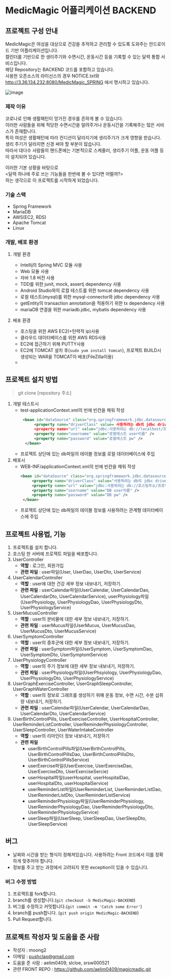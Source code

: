 # MedicMagic 어플리케이션 BACKEND

## 프로젝트 구성 안내 
MedicMagic은 여성을 대상으로 건강을 추적하고 관리할 수 있도록 도와주는 안드로이드 기반 어플리케이션입니다.<br>
캘린더를 기반으로 한 생리주기와 수면시간, 운동시간 등을 기록할 수 있는 달력 통합 서비스입니다.  <br>
해당 Repository는 BACKEND 코드를 포함하고 있습니다. <br>
사용한 오픈소스의 라이선스의 경우 NOTICE.txt와 http://3.36.134.232:8080/MedicMagic_SPRING 에서 명시하고 있습니다. <br>

![image](https://user-images.githubusercontent.com/67732143/120215388-9fea7300-c270-11eb-8e18-2b2802f0c04e.png)


### 제작 이유
코로나로 인해 생활패턴이 망가진 경우를 흔하게 볼 수 있습니다.<br>
이러한 사람들을 위해 적당한 수면시간을 알려주거나 운동시간을 기록해주는 많은 서비스가 존재합니다. <br>
특히 여성은 생활패턴에 따라 컨디션이 달라지기에 생리주기가 크게 영향을 받습니다. <br>
생리 주기가 달라지면 신경 써야 할 부분이 많습니다. <br>
따라서 대다수 사람들의 핸드폰에는 기본적으로 스케줄러, 생리주기 어플, 운동 어플 등이 설치되어 있습니다. <br>

이러한 기본 상황을 바탕으로 <br>
<달력 하나에 주로 쓰는 기능들을 한번에 볼 수 있다면 어떨까?>  <br>
하는 생각으로 이 프로젝트를 시작하게 되었습니다.  <br>

### 기술 스택
- Spring Framework
- MariaDB
- AWS(EC2, RDS)
- Apache Tomcat
- Linux

### 개발, 배포 환경
1. 개발 환경
   - Intellij의 Spring MVC 모듈 사용
   - Web 모듈 사용
   - 자바 1.8 버전 사용
   - TDD를 위한 junit, mock, assertj dependency 사용
   - Android Studio와의 로컬 테스트를 위한 tomcat dependency 사용
   - 로컬 테스트(mysql)를 위한 mysql-connector와 jdbc dependency 사용
   - getEntity의 transaction annotation을 적용하기 위한 tx dependency 사용
   - mariaDB 연결을 위한 mariadb.jdbc, mybatis dependency 사용

2. 배포 환경
   - 호스팅을 위한 AWS EC2(+탄력적 ip)사용
   - 클라우드 데이터베이스를 위한 AWS RDS사용
   - EC2에 접근하기 위해 PUTTY사용
   - EC2에 TOMCAT 설치 후(```sudo yum install tomcat```), 프로젝트 BUILD시 생성되는 WAR을 TOMCAT이 배포(FileZilla이용)
   - 

## 프로젝트 설치 방법
> git clone [repository 주소]

1. 개발 테스트시
   - test-applicationContext.xml의 <dataSource> 빈에 빈칸을 채워 작성
     ```xml
      <bean id="dataSource" class="org.springframework.jdbc.datasource.SimpleDriverDataSource">
           <property name="driverClass" value= 사용하려는 db의 jdbc driver 주소 />
           <property name="url" value="jdbc:사용하려는 db://localhost/프로젝트 로컬테스트 DATABASE명" />
           <property name="username" value="로컬테스트 user이름" />
           <property name="password" value="로컬테스트 pw" />
       </bean>
      ```
   - 프로젝트 상단에 있는 db파일의 테이블 정보를 로컬 데이터베이스에 주입
2. 배포시
   - WEB-INF/applicationContext.xml의 <dataSource> 빈에 빈칸을 채워 작성
      ```xml
      <bean id="dataSource" class="org.springframework.jdbc.datasource.SimpleDriverDataSource">
           <property name="driverClass" value="사용하려는 db의 jdbc driver 주소" />
           <property name="url" value="jdbc:사용하려는 db://호스팅주소/프로젝트 DATABASE명" />
           <property name="username" value="DB user이름" />
           <property name="password" value="DB pw" />
       </bean>
      ```
   - 프로젝트 상단에 있는 db파일의 테이블 정보를 사용하려는 관계형 데이터베이스에 주입
   
## 프로젝트 사용법, 기능
   1. 프로젝트를 설치 합니다.
   2. 호스팅 한 서버에 프로젝트 파일을 배포합니다.
   3. UserController
      - **역할** : 로그인, 회원가입
      - **관련 파일** : user파일(User, UserDao, UserDto, UserService)
   4. UserCalendarController
      - **역할** : user에 대한 건강 세부 정보 내보내기, 저장하기.
      - **관련 파일** : userCalendar파일(UserCalendar, UserCalendarDao, UserCalendarDto, UserCalendarService), userPhysiology파일(UserPhysiology, UserPhysiologyDao, UserPhysiologyDto, UserPhysiologyService)
   5. UserMucusController
      - **역할** : user의 분비물에 대한 세부 정보 내보내기, 저장하기.
      - **관련 파일** : userMucus파일(UserMucus, UserMucusDao, UserMucusDto, UserMucusService)
   6. UserSymptomController
      - **역할** : user의 증후군에 대한 세부 정보 내보내기, 저장하기.
      - **관련 파일** : userSymptom파일(UserSymptom, UserSymptomDao, UserSymptomDto, UserSymptomService)
   7. UserPhysiologyController
      - **역할** : user의 주기 정보에 대한 세부 정보 내보내기, 저장하기.
      - **관련 파일** : userPhysiology파일(UserPhsyiology, UserPhysiologyDao, UserPhysiologyDto, UserPhysiologyService)
   8. UserGraphExerciseController, UserGraphSleepController, UserGraphWaterController
      - **역할** : user의 정보로 그래프를 생성하기 위해 운동 정보, 수면 시간, 수분 섭취량 내보내기, 저장하기.
      - **관련 파일** : userCalendar파일(UserCalendar, UserCalendarDao, UserCalendarDto, UserCalendarService)
   9. UserBirthControlPills, UserExerciseController, UserHospitalController, UserReminderListController, UserReminderPhysiologyController, UserSleepController, UserWaterIntakeController
      - **역할** : user의 리마인더 정보 내보내기, 저장하기
      - **관련 파일**
        - userBirthControlPills파일(UserBirthControlPills, UserBirthControlPillsDao, UserBirthControlPillsDto, UserBirthControlPillsService)
        - userExercise파일(UserExercise, UserExerciseDao, UserExerciseDto, UserExerciseSercie)
        - userHospital파일(userHospital, userHospitalDao, userHospitalDto, userHospitalService)
        - userReminderList파일(UserReminderList, UserReminderListDao, UserReminderListDto, UserReminderListService)
        - userReminderPhysiology파일(UserReminderPhysiology, UserReminderPhysiologyDao, UserReminderPhysiologyDto, UserReminderPhysiologyService)
        - userSleep파일(UserSleep, UserSleepDao, UserSleepDto, UserSleepService)

## 버그
   - 날짜와 시간을 받는 형식이 정해져있습니다. 사용하려는 Front 코드에서 이를 정확하게 맞추어야 합니다.
   - 정보를 주고 받는 과정에서 고려되지 못한 exception이 있을 수 있습니다. 
   
   ### 버그 수정 방법
   1. 프로젝트를 fork합니다.
   2. branch를 생성합니다.(```git checkout -b MedicMagic-BACKEND```)
   3. 버그를 수정하고 커밋합니다.(```git commit -m 'Catch some Error'```)
   4. branch를 push합니다. (```git push origin MedicMagic-BACKEND```)
   5. Pull Request합니다.

## 프로젝트 작성자 및 도움을 준 사람
   - 작성자 : moong2
   - 이메일 : pushclap@gmail.com
   - 도움을 준 사람 : aelim0409, slcloe, srsw000521 
   - 관련 FRONT REPO : https://github.com/aelim0409/magicmadic.git

